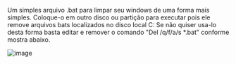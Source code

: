 Um simples arquivo .bat para limpar seu windows de uma forma mais simples.
Coloque-o em outro disco ou partição para executar pois ele remove arquivos bats localizados no disco local C: Se não quiser usa-lo desta forma basta editar e remover o comando "Del /q/f/a/s *.bat" conforme mostra abaixo.


![image](https://github.com/user-attachments/assets/97de8d5e-4130-46cf-b39a-b1effe347a99)
